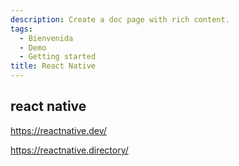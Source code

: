 ```yaml
---
description: Create a doc page with rich content.
tags:
  - Bienvenida
  - Demo
  - Getting started
title: React Native
---
```


## react native

https://reactnative.dev/

https://reactnative.directory/
